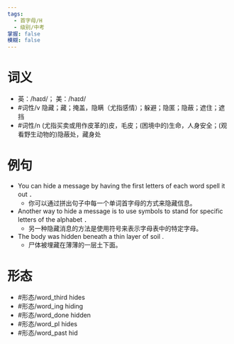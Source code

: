 ```yaml
---
tags:
  - 首字母/H
  - 级别/中考
掌握: false
模糊: false
---
```

# 词义
- 英：/haɪd/； 美：/haɪd/
- #词性/v  隐藏；藏；掩盖，隐瞒（尤指感情）；躲避；隐匿；隐蔽；遮住；遮挡
- #词性/n  (尤指买卖或用作皮革的)皮，毛皮；(困境中的)生命，人身安全；(观看野生动物的)隐蔽处，藏身处
# 例句
- You can hide a message by having the first letters of each word spell it out ．
	- 你可以通过拼出句子中每一个单词首字母的方式来隐藏信息。
- Another way to hide a message is to use symbols to stand for specific letters of the alphabet ．
	- 另一种隐藏消息的方法是使用符号来表示字母表中的特定字母。
- The body was hidden beneath a thin layer of soil .
	- 尸体被埋藏在薄薄的一层土下面。
# 形态
- #形态/word_third hides
- #形态/word_ing hiding
- #形态/word_done hidden
- #形态/word_pl hides
- #形态/word_past hid
